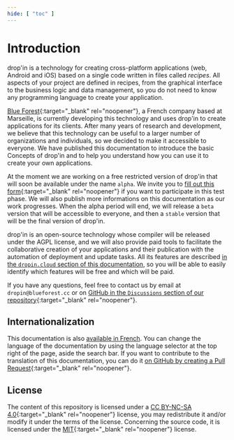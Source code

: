 ```yaml
---
hide: [ "toc" ]
---
```

# Introduction

drop'in is a technology for creating cross-platform applications (web, Android and iOS) based on a single code written in files called *recipes*. All aspects of your project are defined in recipes, from the graphical interface to the business logic and data management, so you do not need to know any programming language to create your application.

[Blue Forest](https://blueforest.cc){:target="_blank" rel="noopener"}, a French company based at Marseille, is currently developing this technology and uses drop'in to create applications for its clients. After many years of research and development, we believe that this technology can be useful to a larger number of organizations and individuals, so we decided to make it accessible to everyone. We have published this documentation to introduce the basic Concepts of drop'in and to help you understand how you can use it to create your own applications.

At the moment we are working on a free restricted version of drop'in that will soon be available under the name `alpha`. We invite you to [fill out this form](https://docs.google.com/forms/d/e/1FAIpQLSejGbv2SCbZ7xZwpdGSDTqEi3e7eg2FQNmsoZeJWaNxv27Nkw/viewform){:target="_blank" rel="noopener"} if you want to participate in this test phase. We will also publish more informations on this documentation as our work progresses. When the alpha period will end, we will release a `beta` version that will be accessible to everyone, and then a `stable` version that will be the final version of drop'in.

drop'in is an open-source technology whose compiler will be released under the AGPL license, and we will also provide paid tools to facilitate the collaborative creation of your applications and their publication with the automation of deployment and update tasks. All its features are described [in the `dropin.cloud` section of this documentation](/cloud), so you will be able to easily identify which features will be free and which will be paid.

If you have any questions, feel free to contact us by email at `dropin@blueforest.cc` or on [GitHub in the `Discussions` section of our repository](https://github.com/blue-forest/dropin/discussions){:target="_blank" rel="noopener"}.


## Internationalization
This documentation is also [available in French](/fr/). You can change the language of the documentation by using the language selector at the top right of the page, aside the search bar. If you want to contribute to the translation of this documentation, you can do it [on GitHub by creating a Pull Request](https://github.com/blue-forest/dropin/pulls){:target="_blank" rel="noopener"}.


## License
The content of this repository is licensed under a [CC BY-NC-SA 4.0](https://github.com/blue-forest/dropin/blob/main/recipes/LICENSE){:target="_blank" rel="noopener"} license, you may redistribute it and/or modify it under the terms of the license. Concerning the source code, it is licensed under the [MIT](https://github.com/blue-forest/dropin/blob/main/recipes/LICENSE-CODE){:target="_blank" rel="noopener"} license.
